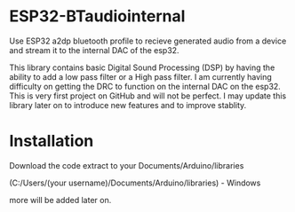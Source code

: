 # ESP32-BTaudiointernal
Use ESP32 a2dp bluetooth profile to recieve generated audio from a device and stream it to the internal DAC of the esp32.

This library contains basic Digital Sound Processing (DSP) by having the ability to add a low pass filter or a High pass filter.
I am currently having difficulty on getting the DRC to function on the internal DAC on the esp32.
This is very first project on GitHub and will not be perfect. I may update this library later on to introduce new features and to improve stablity. 

# Installation 

Download the code 
extract to your Documents/Arduino/libraries

(C:/Users/(your username)/Documents/Arduino/libraries) - Windows

more will be added later on.
